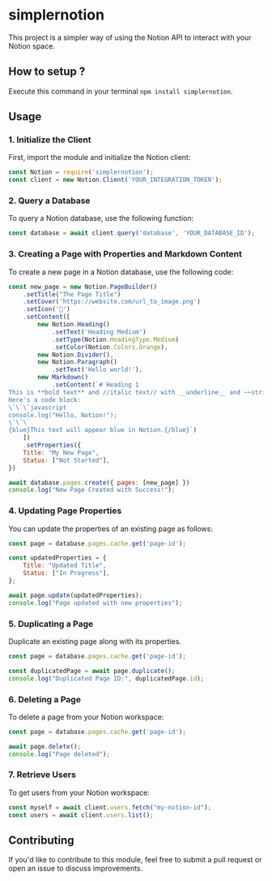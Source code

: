# simplernotion

This project is a simpler way of using the Notion API to interact with your Notion space.

## **How to setup ?**

Execute this command in your terminal `npm install simplernotion`.

## Usage

### 1. Initialize the Client

First, import the module and initialize the Notion client:

```jsx
const Notion = require('simplernotion');
const client = new Notion.Client('YOUR_INTEGRATION_TOKEN');
```

### 2. Query a Database

To query a Notion database, use the following function:

```jsx
const database = await client.query('database', 'YOUR_DATABASE_ID');
```

### 3. Creating a Page with Properties and Markdown Content

To create a new page in a Notion database, use the following code:

```jsx
const new_page = new Notion.PageBuilder()
    .setTitle("The Page Title")
    .setCover('https://website.com/url_to_image.png')
    .setIcon('👋')
    .setContent([
        new Notion.Heading()
            .setText('Heading Medium')
            .setType(Notion.HeadingType.Medium)
            .setColor(Notion.Colors.Orange),
        new Notion.Divider(),
        new Notion.Paragraph()
            .setText('Hello world!'),
        new Markdown()
            .setContent(`# Heading 1
This is **bold text** and //italic text// with __underline__ and ~~strikethrough~~.
Here's a code block:
\`\`\`javascript
console.log("Hello, Notion!");
\`\`\`
{blue}This text will appear blue in Notion.{/blue}`)
    ])
    .setProperties({
    Title: "My New Page",
    Status: ["Not Started"],
})

await database.pages.create({ pages: [new_page] })
console.log("New Page Created with Success!");
```

### 4. Updating Page Properties

You can update the properties of an existing page as follows:

```jsx
const page = database.pages.cache.get('page-id');

const updatedProperties = {
	Title: "Updated Title",
    Status: ["In Progress"],
};

await page.update(updatedProperties);
console.log("Page updated with new properties");
```

### 5. Duplicating a Page

Duplicate an existing page along with its properties.

```jsx
const page = database.pages.cache.get('page-id');

const duplicatedPage = await page.duplicate();
console.log("Duplicated Page ID:", duplicatedPage.id);
```

### 6. Deleting a Page

To delete a page from your Notion workspace:

```jsx
const page = database.pages.cache.get('page-id');

await page.delete();
console.log("Page deleted");
```

### 7. Retrieve Users

To get users from your Notion workspace:

```jsx
const myself = await client.users.fetch("my-notion-id");
const users = await client.users.list();
```

## Contributing

If you'd like to contribute to this module, feel free to submit a pull request or open an issue to discuss improvements.

